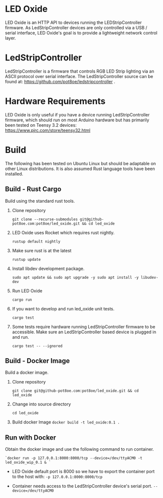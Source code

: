 # LED Oxide
LED Oxide is an HTTP API to devices running the LEDStripController firmware. As
LedStripController devices are only controlled via a USB / serial interface, LED
Oxide's goal is to provide a lightweight network control layer.


# LedStripController
LedStripController is a firmware that controls RGB LED Strip lighting via an
ASCII protocol over serial interface. The LedStripController source can be found
at: https://github.com/pot8oe/ledstripcontroller .


# Hardware Requirements
LED Oxide is only useful if you have a device running LedStripController firmware,
which should run on most Arduino hardware but has primarily been tested on
Teensy 3.2 devices:
https://www.pjrc.com/store/teensy32.html


# Build
The following has been tested on Ubuntu Linux but should be adaptable on other
Linux distributions. It is also assumed Rust language tools have been installed.


## Build - Rust Cargo
Build using the standard rust tools.

1. Clone repository

    `git clone --recurse-submodules git@github-pot8oe.com:pot8oe/led_oxide.git && cd led_oxide`

1. LED Oxide uses Rocket which requires rust nightly.

    `rustup default nightly`

1. Make sure rust is at the latest

    `rustup update`

1. Install libdev development package.

    `sudo apt update && sudo apt upgrade -y sudo apt install -y libudev-dev`

1. Run LED Oxide

    `cargo run`

1. If you want to develop and run led_oxide unit tests.

    `cargo test`
    
1. Some tests require hardware running LedStripController firmware to be
accessible. Make sure an LedStripController based device is plugged in 
and run.

    `cargo test -- --ignored`


## Build - Docker Image
Build a docker image.

1. Clone repository

    `git clone git@github-pot8oe.com:pot8oe/led_oxide.git && cd led_oxide`

1. Change into source directory

    `cd led_oxide`

1. Build docker Image
    `docker build -t led_oxide:0.1 .`


## Run with Docker
Obtain the docker image and use the following command to run container.

    `docker run -p 127.0.0.1:8000:8000/tcp --device=/dev/ttyACM0 -t led_oxide_wip_0.1 & `

* LED Oxide default port is 8000 so we have to export the container port to the
host with:
    `-p 127.0.0.1:8000:8000/tcp`

* Container needs access to the LedStripController device's serial port.
    `--device=/dev/ttyACM0`

